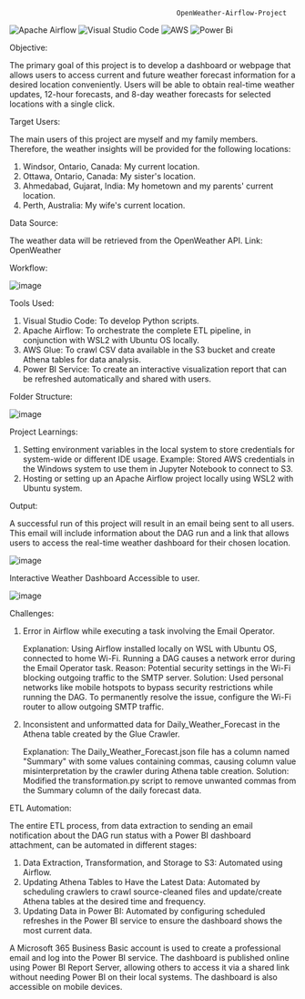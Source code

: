                                              OpenWeather-Airflow-Project
![Apache Airflow](https://img.shields.io/badge/Apache%20Airflow-017CEE?style=for-the-badge&logo=Apache%20Airflow&logoColor=white) ![Visual Studio Code](https://img.shields.io/badge/Visual%20Studio%20Code-0078d7.svg?style=for-the-badge&logo=visual-studio-code&logoColor=white) ![AWS](https://img.shields.io/badge/AWS-%23FF9900.svg?style=for-the-badge&logo=amazon-aws&logoColor=white) ![Power Bi](https://img.shields.io/badge/power_bi-F2C811?style=for-the-badge&logo=powerbi&logoColor=black) 
 

Objective:

The primary goal of this project is to develop a dashboard or webpage that allows users to access current and future weather forecast information for a desired location conveniently. Users will be able to obtain real-time weather updates, 12-hour forecasts, and 8-day weather forecasts for selected locations with a single click.

Target Users:

The main users of this project are myself and my family members. Therefore, the weather insights will be provided for the following locations:

1) Windsor, Ontario, Canada: My current location.
2) Ottawa, Ontario, Canada: My sister's location.
3) Ahmedabad, Gujarat, India: My hometown and my parents' current location.
4) Perth, Australia: My wife's current location.

Data Source:

The weather data will be retrieved from the OpenWeather API.
Link: OpenWeather

Workflow:

![image](https://github.com/Jay-05022000/OpenWeather-Airflow-Project/assets/110780565/79e269c6-0e52-43af-8b1c-78fc789ccbce)

Tools Used:

1) Visual Studio Code: To develop Python scripts.
2) Apache Airflow: To orchestrate the complete ETL pipeline, in conjunction with WSL2 with Ubuntu OS locally.
3) AWS Glue: To crawl CSV data available in the S3 bucket and create Athena tables for data analysis.
4) Power BI Service: To create an interactive visualization report that can be refreshed automatically and shared with users.

Folder Structure:

![image](https://github.com/Jay-05022000/OpenWeather-Airflow-Project/assets/110780565/c31adb6e-549d-4693-98ba-073eac880ada)


Project Learnings:

1)  Setting environment variables in the local system to store credentials for system-wide or different IDE usage.
    Example: Stored AWS credentials in the Windows system to use them in Jupyter Notebook to connect to S3.
2)  Hosting or setting up an Apache Airflow project locally using WSL2 with Ubuntu system.


Output:

A successful run of this project will result in an email being sent to all users. This email will include information about the DAG run and a link that allows users to access the real-time weather dashboard for their chosen location.

![image](https://github.com/Jay-05022000/OpenWeather-Airflow-Project/assets/110780565/587dce85-ce9a-450d-ab79-2190efa0bf53)

Interactive Weather Dashboard Accessible to user.

![image](https://github.com/Jay-05022000/OpenWeather-Airflow-Project/assets/110780565/0e55685a-6990-4533-8481-cdcbea062520)

Challenges:

1) Error in Airflow while executing a task involving the Email Operator.

   Explanation: Using Airflow installed locally on WSL with Ubuntu OS, connected to home Wi-Fi. Running a DAG causes a network error during the Email Operator task.
   Reason: Potential security settings in the Wi-Fi blocking outgoing traffic to the SMTP server.
   Solution: Used personal networks like mobile hotspots to bypass security restrictions while running the DAG. To permanently resolve the issue, configure the Wi-Fi     router to allow outgoing SMTP traffic.
   
3) Inconsistent and unformatted data for Daily_Weather_Forecast in the Athena table created by the Glue Crawler.

   Explanation: The Daily_Weather_Forecast.json file has a column named "Summary" with some values containing commas, causing column value misinterpretation by the       crawler during Athena table creation.
   Solution: Modified the transformation.py script to remove unwanted commas from the Summary column of the daily forecast data.

ETL Automation:

The entire ETL process, from data extraction to sending an email notification about the DAG run status with a Power BI dashboard attachment, can be automated in different stages:

1) Data Extraction, Transformation, and Storage to S3: Automated using Airflow.
2) Updating Athena Tables to Have the Latest Data: Automated by scheduling crawlers to crawl source-cleaned files and update/create Athena tables at the desired time     and frequency.
3)  Updating Data in Power BI: Automated by configuring scheduled refreshes in the Power BI service to ensure the dashboard shows the most current data.

A Microsoft 365 Business Basic account is used to create a professional email and log into the Power BI service. The dashboard is published online using Power BI Report Server, allowing others to access it via a shared link without needing Power BI on their local systems. The dashboard is also accessible on mobile devices.
